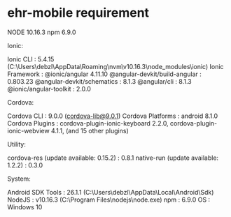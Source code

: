 # ehr-mobile requirement

NODE    10.16.3
npm     6.9.0

Ionic:

   Ionic CLI                     : 5.4.15 (C:\Users\debzl\AppData\Roaming\nvm\v10.16.3\node_modules\ionic)
   Ionic Framework               : @ionic/angular 4.11.10
   @angular-devkit/build-angular : 0.803.23
   @angular-devkit/schematics    : 8.1.3
   @angular/cli                  : 8.1.3
   @ionic/angular-toolkit        : 2.0.0

Cordova:

   Cordova CLI       : 9.0.0 (cordova-lib@9.0.1)
   Cordova Platforms : android 8.1.0
   Cordova Plugins   : cordova-plugin-ionic-keyboard 2.2.0, cordova-plugin-ionic-webview 4.1.1, (and 15 other plugins)

Utility:

   cordova-res (update available: 0.15.2) : 0.8.1
   native-run (update available: 1.2.2)   : 0.3.0

System:

   Android SDK Tools : 26.1.1 (C:\Users\debzl\AppData\Local\Android\Sdk)
   NodeJS            : v10.16.3 (C:\Program Files\nodejs\node.exe)
   npm               : 6.9.0
   OS                : Windows 10